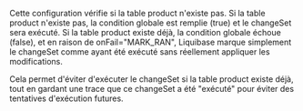 <preConditions onFail="MARK_RAN">
            <not>
                <tableExists tableName="product" />
            </not>
</preConditions>

Cette configuration vérifie si la table product n'existe pas. Si la table product n'existe pas, la condition globale est remplie (true) et le changeSet sera exécuté.
Si la table product existe déjà, la condition globale échoue (false), et en raison de onFail="MARK_RAN", Liquibase marque simplement le changeSet comme ayant été exécuté sans réellement appliquer les modifications.

Cela permet d'éviter d'exécuter le changeSet si la table product existe déjà, tout en gardant une trace que ce changeSet a été "exécuté" pour éviter des tentatives d'exécution futures.